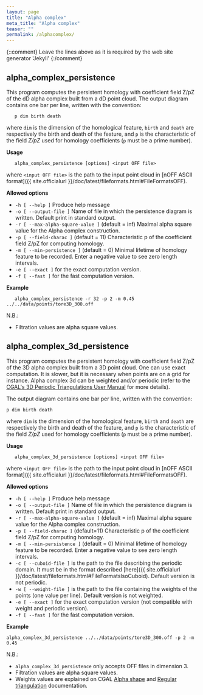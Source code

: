 ```yaml
---
layout: page
title: "Alpha complex"
meta_title: "Alpha complex"
teaser: ""
permalink: /alphacomplex/
---
```

{::comment}
Leave the lines above as it is required by the web site generator 'Jekyll'
{:/comment}


## alpha_complex_persistence ##

This program computes the persistent homology with coefficient field Z/pZ of
the dD alpha complex built from a dD point cloud.
The output diagram contains one bar per line, written with the convention:

```
   p dim birth death
```

where `dim` is the dimension of the homological feature, `birth` and `death`
are respectively the birth and death of the feature, and `p` is the
characteristic of the field *Z/pZ* used for homology coefficients (`p` must be
a prime number).

**Usage**

```
   alpha_complex_persistence [options] <input OFF file>
```

where
`<input OFF file>` is the path to the input point cloud in
[nOFF ASCII format]({{ site.officialurl }}/doc/latest/fileformats.html#FileFormatsOFF).

**Allowed options**

* `-h [ --help ]` Produce help message
* `-o [ --output-file ]` Name of file in which the persistence diagram is
written. Default print in standard output.
* `-r [ --max-alpha-square-value ]` (default = inf) Maximal alpha square value
for the Alpha complex construction.
* `-p [ --field-charac ]` (default = 11)     Characteristic p of the
coefficient field Z/pZ for computing homology.
* `-m [ --min-persistence ]` (default = 0) Minimal lifetime of homology feature
to be recorded. Enter a negative value to see zero length intervals.
* `-e [ --exact ]` for the exact computation version.
* `-f [ --fast ]` for the fast computation version.

**Example**

```
   alpha_complex_persistence -r 32 -p 2 -m 0.45 ../../data/points/tore3D_300.off
```

N.B.:

* Filtration values are alpha square values.


## alpha_complex_3d_persistence ##
This program computes the persistent homology with coefficient field Z/pZ of
the 3D alpha complex built from a 3D point cloud.
One can use exact computation. It is slower, but it is necessary when points
are on a grid for instance.
Alpha complex 3d can be weighted and/or periodic (refer to the
[CGAL's 3D Periodic Triangulations User Manual](
https://doc.cgal.org/latest/Periodic_3_triangulation_3/index.html)
for more details).

The output diagram contains
one bar per line, written with the convention:

```
p dim birth death
```

where `dim` is the dimension of the homological feature, `birth` and `death`
are respectively the birth and death of the feature, and `p` is the
characteristic of the field *Z/pZ* used for homology coefficients (`p` must be
a prime number).

**Usage**

```
   alpha_complex_3d_persistence [options] <input OFF file>
```

where `<input OFF file>` is the path to the input point cloud in
[nOFF ASCII format]({{ site.officialurl }}/doc/latest/fileformats.html#FileFormatsOFF).

**Allowed options**

* `-h [ --help ]` Produce help message
* `-o [ --output-file ]` Name of file in which the persistence diagram is
written. Default print in standard output.
* `-r [ --max-alpha-square-value ]` (default = inf) Maximal alpha square value
for the Alpha complex construction.
* `-p [ --field-charac ]` (default=11) Characteristic p of the coefficient
field Z/pZ for computing homology.
* `-m [ --min-persistence ]` (default = 0) Minimal lifetime of homology feature
to be recorded. Enter a negative value to see zero length intervals.
* `-c [ --cuboid-file ]` is the path to the file describing the periodic domain.
It must be in the format described
[here]({{ site.officialurl }}/doc/latest/fileformats.html#FileFormatsIsoCuboid).
Default version is not periodic.
* `-w [ --weight-file ]` is the path to the file containing the weights of the
points (one value per line).
Default version is not weighted.
* `-e [ --exact ]` for the exact computation version (not compatible with
weight and periodic version).
* `-f [ --fast ]` for the fast computation version.

**Example**

```
alpha_complex_3d_persistence ../../data/points/tore3D_300.off -p 2 -m 0.45
```

N.B.:

* `alpha_complex_3d_persistence` only accepts OFF files in dimension 3.
* Filtration values are alpha square values.
* Weights values are explained on CGAL
[Alpha shape](https://doc.cgal.org/latest/Alpha_shapes_3/index.html#title0)
and
[Regular triangulation](https://doc.cgal.org/latest/Triangulation_3/index.html#Triangulation3secclassRegulartriangulation) documentation.

